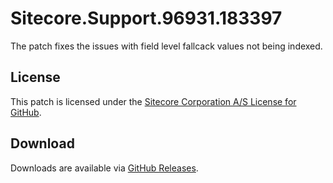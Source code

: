 # Sitecore.Support.96931.183397
The patch fixes the issues with field level fallcack values not being indexed.

## License  
This patch is licensed under the [Sitecore Corporation A/S License for GitHub](https://github.com/sitecoresupport/Sitecore.Support.96931.183397/blob/master/LICENSE).  

## Download  
Downloads are available via [GitHub Releases](https://github.com/sitecoresupport/Sitecore.Support.96931.183397/releases).  
